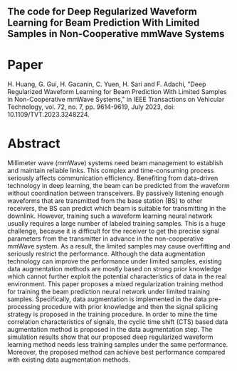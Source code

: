 ## The code for Deep Regularized Waveform Learning for Beam Prediction With Limited Samples in Non-Cooperative mmWave Systems

# Paper
H. Huang, G. Gui, H. Gacanin, C. Yuen, H. Sari and F. Adachi, "Deep Regularized Waveform Learning for Beam Prediction With Limited Samples in Non-Cooperative mmWave Systems," in IEEE Transactions on Vehicular Technology, vol. 72, no. 7, pp. 9614-9619, July 2023, doi: 10.1109/TVT.2023.3248224.

# Abstract
Millimeter wave (mmWave) systems need beam management to establish and maintain reliable links. This complex and time-consuming process seriously affects communication efficiency. Benefiting from data-driven technology in deep learning, the beam can be predicted from the waveform without coordination between transceivers. By passively listening enough waveforms that are transmitted from the base station (BS) to other receivers, the BS can predict which beam is suitable for transmitting in the downlink. However, training such a waveform learning neural network usually requires a large number of labeled training samples. This is a huge challenge, because it is difficult for the receiver to get the precise signal parameters from the transmitter in advance in the non-cooperative mmWave system. As a result, the limited samples may cause overfitting and seriously restrict the performance. Although the data augmentation technology can improve the performance under limited samples, existing data augmentation methods are mostly based on strong prior knowledge which cannot further exploit the potential characteristics of data in the real environment. This paper proposes a mixed regularization training method for training the beam prediction neural network under limited training samples. Specifically, data augmentation is implemented in the data pre-processing procedure with prior knowledge and then the signal splicing strategy is proposed in the training procedure. In order to mine the time correlation characteristics of signals, the cyclic time shift (CTS) based data augmentation method is proposed in the data augmentation step. The simulation results show that our proposed deep regularized waveform learning method needs less training samples under the same performance. Moreover, the proposed method can achieve best performance compared with existing data augmentation methods.
